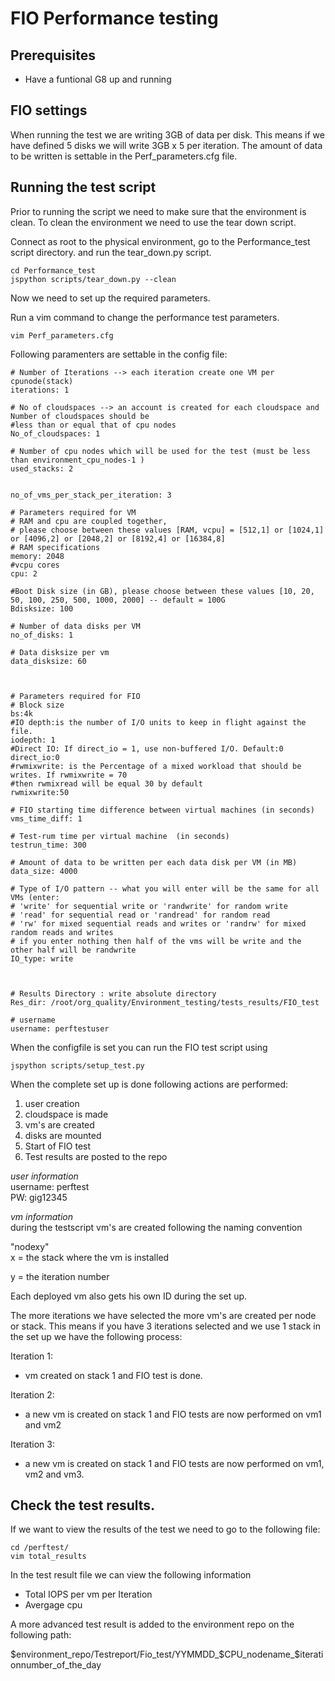 # FIO Performance testing

## Prerequisites  
- Have a funtional G8 up and running

## FIO settings
When running the test we are writing 3GB of data per disk. This means if we have defined 5 disks we will write 3GB x 5 per iteration. The amount of data to be written is settable in the Perf_parameters.cfg file.


## Running the test script
Prior to running the script we need to make sure that the environment is clean. To clean the environment we need to use the tear down script.

Connect as root to the physical environment, go to the Performance_test script directory. and run the tear_down.py script.

```
cd Performance_test
jspython scripts/tear_down.py --clean
```
Now we need to set up the required parameters.

Run a vim command to change the performance test parameters.
```
vim Perf_parameters.cfg
```
Following paramenters are settable in the config file:
```
# Number of Iterations --> each iteration create one VM per cpunode(stack)
iterations: 1

# No of cloudspaces --> an account is created for each cloudspace and Number of cloudspaces should be
#less than or equal that of cpu nodes
No_of_cloudspaces: 1

# Number of cpu nodes which will be used for the test (must be less than environment_cpu_nodes-1 )
used_stacks: 2


no_of_vms_per_stack_per_iteration: 3

# Parameters required for VM
# RAM and cpu are coupled together,
# please choose between these values [RAM, vcpu] = [512,1] or [1024,1] or [4096,2] or [2048,2] or [8192,4] or [16384,8]
# RAM specifications
memory: 2048
#vcpu cores
cpu: 2

#Boot Disk size (in GB), please choose between these values [10, 20, 50, 100, 250, 500, 1000, 2000] -- default = 100G
Bdisksize: 100

# Number of data disks per VM
no_of_disks: 1

# Data disksize per vm
data_disksize: 60



# Parameters required for FIO
# Block size
bs:4k
#IO depth:is the number of I/O units to keep in flight against the file.
iodepth: 1
#Direct IO: If direct_io = 1, use non-buffered I/O. Default:0
direct_io:0
#rwmixwrite: is the Percentage of a mixed workload that should be writes. If rwmixwrite = 70
#then rwmixread will be equal 30 by default
rwmixwrite:50

# FIO starting time difference between virtual machines (in seconds)
vms_time_diff: 1

# Test-rum time per virtual machine  (in seconds)
testrun_time: 300

# Amount of data to be written per each data disk per VM (in MB)
data_size: 4000

# Type of I/O pattern -- what you will enter will be the same for all VMs (enter:
# 'write' for sequential write or 'randwrite' for random write
# 'read' for sequential read or 'randread' for random read
# 'rw' for mixed sequential reads and writes or 'randrw' for mixed random reads and writes
# if you enter nothing then half of the vms will be write and the other half will be randwrite
IO_type: write



# Results Directory : write absolute directory
Res_dir: /root/org_quality/Environment_testing/tests_results/FIO_test

# username
username: perftestuser

```

When the configfile is set you can run the FIO test script using
```
jspython scripts/setup_test.py
```
When the complete set up is done following actions are performed:  
1. user creation
2. cloudspace is made
3. vm's are created
4. disks are mounted
5. Start of FIO test
6. Test results are posted to the repo

*user information*  
username: perftest  
PW: gig12345

*vm information*  
during the testscript vm's are created following the naming convention  

"nodexy"   
x = the stack where the vm is installed

y = the iteration number  

Each deployed vm also gets his own ID during the set up.  

The more iterations we have selected the more vm's are created per node or stack. This means if you have 3 iterations selected and we use 1 stack in the set up we have the following process:

Iteration 1:
- vm created on stack 1 and FIO test is done.

Iteration 2:
- a new vm is created on stack 1 and FIO tests are now performed on vm1 and vm2

Iteration 3:
- a new vm is created on stack 1 and FIO tests are now performed on vm1, vm2 and vm3.


## Check the test results.
If we want to view the results of the test we need to go to the following file:  
```
cd /perftest/
vim total_results
```
In the test result file we can view the following information
- Total IOPS per vm per Iteration
- Avergage cpu

A more advanced test result is added to the environment repo on the following path:  

$environment_repo/Testreport/Fio_test/YYMMDD_$CPU_nodename_$iterationnumber_of_the_day
 

